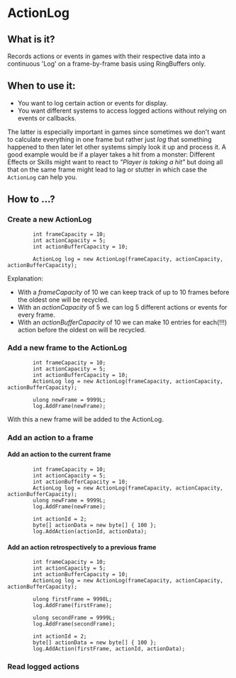 # ActionLog

## What is it?
Records actions or events in games with their respective data into a continuous 'Log' on a frame-by-frame basis using RingBuffers only.

## When to use it:
* You want to log certain action or events for display.
* You want different systems to access logged actions without relying on events or callbacks. 

The latter is especially important in games since sometimes we don't want to calculate everything in one frame but rather just _log_ that something happened to then later let other systems simply look it up and process it. A good example would be if a player takes a hit from a monster: Different Effects or Skills might want to react to _"Player is taking a hit"_ but doing all that on the same frame might lead to lag or stutter in which case the `ActionLog` can help you.

## How to ...?

### Create a new ActionLog
```
        int frameCapacity = 10;
        int actionCapacity = 5;
        int actionBufferCapacity = 10;

        ActionLog log = new ActionLog(frameCapacity, actionCapacity, actionBufferCapacity);
```
Explanation: 
* With a _frameCapacity_ of 10 we can keep track of up to 10 frames before the oldest one will be recycled. 
* With an _actionCapacity_ of 5 we can log 5 different actions or events for every frame. 
* With an _actionBufferCapacity_ of 10 we can make 10 entries for each(!!!) action before the oldest on will be recycled.

### Add a new frame to the ActionLog
```
        int frameCapacity = 10;
        int actionCapacity = 5;
        int actionBufferCapacity = 10;
        ActionLog log = new ActionLog(frameCapacity, actionCapacity, actionBufferCapacity);

        ulong newFrame = 9999L;
        log.AddFrame(newFrame);
```
With this a new frame will be added to the ActionLog.

### Add an action to a frame

#### Add an action to the current frame
```
        int frameCapacity = 10;
        int actionCapacity = 5;
        int actionBufferCapacity = 10;
        ActionLog log = new ActionLog(frameCapacity, actionCapacity, actionBufferCapacity);
        ulong newFrame = 9999L;
        log.AddFrame(newFrame);
        
        int actionId = 2;
        byte[] actionData = new byte[] { 100 };
        log.AddAction(actionId, actionData);
```


#### Add an action retrospectively to a previous frame
```
        int frameCapacity = 10;
        int actionCapacity = 5;
        int actionBufferCapacity = 10;
        ActionLog log = new ActionLog(frameCapacity, actionCapacity, actionBufferCapacity);
        
        ulong firstFrame = 9998L;
        log.AddFrame(firstFrame);
        
        ulong secondFrame = 9999L;
        log.AddFrame(secondFrame);
        
        int actionId = 2;
        byte[] actionData = new byte[] { 100 };
        log.AddAction(firstFrame, actionId, actionData);
```



### Read logged actions



